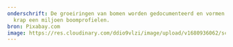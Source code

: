 ```yaml
---
onderschrift: De groeiringen van bomen worden gedocumenteerd en vormen inmiddels
  krap een miljoen boomprofielen.
bron: Pixabay.com
image: https://res.cloudinary.com/ddio9vlzi/image/upload/v1680936062/sciencegeek/posts/dendro-groeiringen-boom.jpg
---
```

